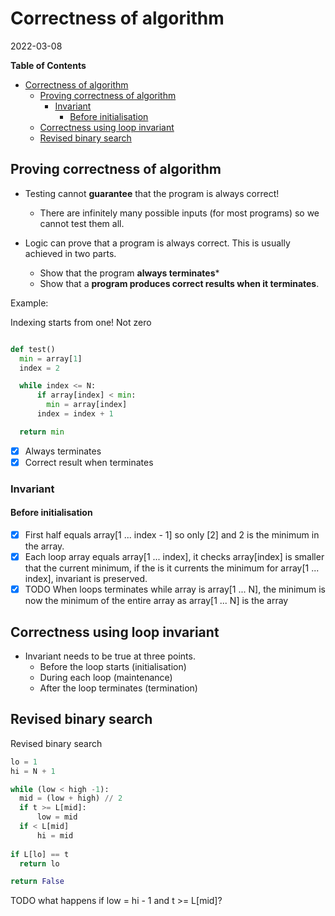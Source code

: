 # Correctness of algorithm
2022-03-08
<!-- markdown-toc start - Don't edit this section. Run M-x markdown-toc-refresh-toc -->
**Table of Contents**

- [Correctness of algorithm](#correctness-of-algorithm)
    - [Proving correctness of algorithm](#proving-correctness-of-algorithm)
        - [Invariant](#invariant)
            - [Before initialisation](#before-initialisation)
    - [Correctness using loop invariant](#correctness-using-loop-invariant)
    - [Revised binary search](#revised-binary-search)

<!-- markdown-toc end -->

## Proving correctness of algorithm
* Testing cannot **guarantee** that the program is always correct!
  * There are infinitely many possible inputs (for most programs) so we cannot test them all.

* Logic can prove that a program is always correct. This is usually achieved in two parts.
  * Show that the program **always terminates***
  * Show that a **program produces correct results when it terminates**.

Example:

Indexing starts from one! Not zero
```python

def test()
  min = array[1] 
  index = 2

  while index <= N:
      if array[index] < min:
        min = array[index]
      index = index + 1

  return min
```

  * [x] Always terminates
  * [x] Correct result when terminates 

### Invariant
#### Before initialisation
* [x] First half equals array[1 ... index - 1] so only [2] and 2 is the minimum in the array.
* [x] Each loop array equals array[1 ... index], it checks array[index] is smaller that the current minimum, if the is it currents the minimum for array[1 ... index], invariant is preserved.
* [x] TODO When loops terminates while array is array[1 ... N], the minimum is now the minimum of the entire array as array[1 ... N] is the array

## Correctness using loop invariant
* Invariant needs to be true at three points.
  * Before the loop starts (initialisation)
  * During each loop (maintenance)
  * After the loop terminates (termination)

## Revised binary search

Revised binary search

```python
lo = 1
hi = N + 1

while (low < high -1):
  mid = (low + high) // 2
  if t >= L[mid]:
      low = mid
  if < L[mid]
      hi = mid
        
if L[lo] == t
  return lo

return False
```

TODO what happens if low = hi - 1 and t >= L[mid]?

